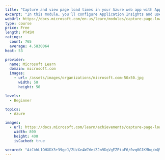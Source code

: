 ```yaml
---
title: "Capture and view page load times in your Azure web app with Application Insights"
excerpt: "In this module, you'll configure Application Insights and use it to study page load data for an Azure web app."
webUrl: https://docs.microsoft.com/en-us/learn/modules/capture-page-load-times-application-insights/
type: course
price: Free
length: PT45M
ratings:
  count: 765
  average: 4.5830064
heat: 53

provider:
  name: Microsoft Learn
  domain: microsoft.com
  images:
    - url: /assets/images/organizations/microsoft.com-50x50.jpg
      width: 50
      height: 50

levels:
  - Beginner

topics:
  - Azure

images:
  - url: https://docs.microsoft.com/learn/achievements/capture-page-load-times-application-insights-social.png
    width: 800
    height: 400
    isCached: true

secured: "AiCbhL1OHXDX3+39geJ/ZUzXe4WCWeiZJn9DqVgEZPiaF6/0vq0G1KMbq/mQVcLPrM3znucU5fOxSBVbPYyOg2JmKvuStr3nNE2LzbwiCbGwUCykOrF8yf5e36T5Tx7/RTYzOs2EOxJjlGvFXPSAn+/P1W6W11/hhc2l/5oJhsPqYZ4ujclv7j6L5Djusf7W9WpNjHREIijp4OCHNSA8RQvV9UDkx+N8Ct2RID9SZ05/yYEVGAkkZrCTrsw4hT9tD4KVAJHkSjQx2IQyf8SgEb6iH+1lhBMrIJj3GLTgUdbDx8j07wNm6bxsEXz/CTfagWPsiFD5z4qTKMgX4x3Qxxq0VgJINHA3K0PY1WbDnNVGAvDDHgiCYAiQ0dMSgTkvVPsoz3Im7nbM7IF3IpGZgpIVG0TjUftTgBpoviXRpz0=;L4o/tbFnzP9cUmzSyN6dRw=="
---
```


